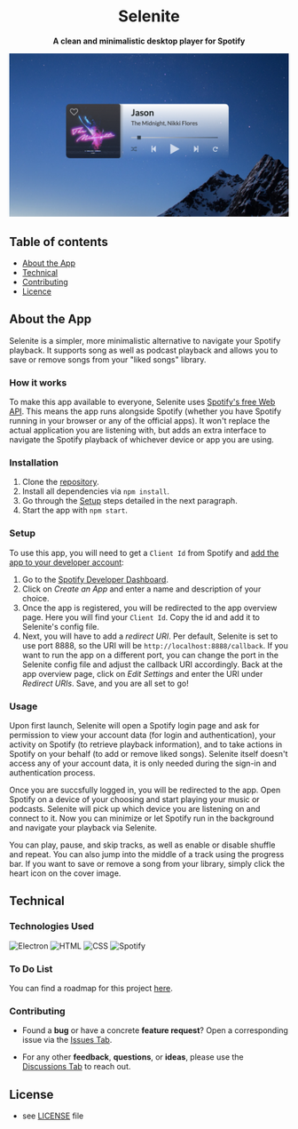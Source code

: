 <p align="center">
  <h1 align="center">Selenite</h1>

  <p align="center">
     <strong>A clean and minimalistic desktop player for Spotify</strong>
    <br>
  </p>
  <a href="https://github.com/Selenite-Player/Selenite">
    <img src="https://raw.githubusercontent.com/mhanki/mhanki.github.io/master/public/images/selenite.png" alt="Selenite Screenshot">
  </a> 
</p>


## Table of contents
- [About the App](#about-the-app)
- [Technical](#technical)
- [Contributing](#contributing)
- [Licence](#license)

## About the App

Selenite is a simpler, more minimalistic alternative to navigate your Spotify playback. It supports song as well as podcast playback and allows you to save or remove songs from your "liked songs" library.

### How it works

To make this app available to everyone, Selenite uses [Spotify's free Web API](https://developer.spotify.com/documentation/web-api/). This means the app runs alongside Spotify (whether you have Spotify running in your browser or any of the official apps). It won't replace the actual application you are listening with, but adds an extra interface to navigate the Spotify playback of whichever device or app you are using.

### Installation

1. Clone the [repository](https://github.com/Selenite-Player/Selenite).
2. Install all dependencies via ```npm install```.
3. Go through the [Setup](#setup) steps detailed in the next paragraph.
4. Start the app with ```npm start```.

### Setup

To use this app, you will need to get a ```Client Id``` from Spotify and [add the app to your developer account](https://developer.spotify.com/documentation/general/guides/authorization/app-settings/):

1. Go to the [Spotify Developer Dashboard](https://developer.spotify.com/dashboard/).
2. Click on _Create an App_ and enter a name and description of your choice.
3. Once the app is registered, you will be redirected to the app overview page. Here you will find your ```Client Id```. Copy the id and add it to Selenite's config file.
4. Next, you will have to add a _redirect URI_. Per default, Selenite is set to use port 8888, so the URI will be ```http://localhost:8888/callback```. If you want to run the app on a different port, you can change the port in the Selenite config file and adjust the callback URI accordingly. Back at the app overview page, click on _Edit Settings_ and enter the URI under _Redirect URIs_. Save, and you are all set to go!

### Usage

Upon first launch, Selenite will open a Spotify login page and ask for permission to view your account data (for login and authentication), your activity on Spotify (to retrieve playback information), and to take actions in Spotify on your behalf (to add or remove liked songs). Selenite itself doesn't access any of your account data, it is only needed during the sign-in and authentication process.

Once you are succsfully logged in, you will be redirected to the app. Open Spotify on a device of your choosing and start playing your music or podcasts. Selenite will pick up which device you are listening on and connect to it. Now you can minimize or let Spotify run in the background and navigate your playback via Selenite.

You can play, pause, and skip tracks, as well as enable or disable shuffle and repeat. You can also jump into the middle of a track using the progress bar. If you want to save or remove a song from your library, simply click the heart icon on the cover image.

## Technical

### Technologies Used

![Electron](https://img.shields.io/static/v1?message=Electron&logo=electron&logoColor=8fd3e0&label=%20&labelColor=595959&color=47848F) 
![HTML](https://img.shields.io/static/v1?message=HTML&logo=HTML5&logoColor=E34F26&label=%20&labelColor=595959&color=E34F26) 
![CSS](https://img.shields.io/static/v1?message=CSS&logo=CSS3&logoColor=1572B6&label=%20&labelColor=595959&color=1572B6) 
![Spotify](https://img.shields.io/static/v1?message=Spotify%20API&logo=Spotify&logoColor=1DB954&label=%20&labelColor=595959&color=1DB954)

### To Do List

You can find a roadmap for this project [here](https://github.com/orgs/Selenite-Player/projects/1).

### Contributing

- Found a **bug** or have a concrete **feature request**? Open a corresponding issue via the [Issues Tab](https://github.com/Selenite-Player/Selenite/issues).

- For any other **feedback**, **questions**, or **ideas**, please use the [Discussions Tab](https://github.com/Selenite-Player/Selenite/discussions) to reach out.


## License

* see [LICENSE](https://github.com/YourUserNameHere/ProjectName/LICENSE.md) file

